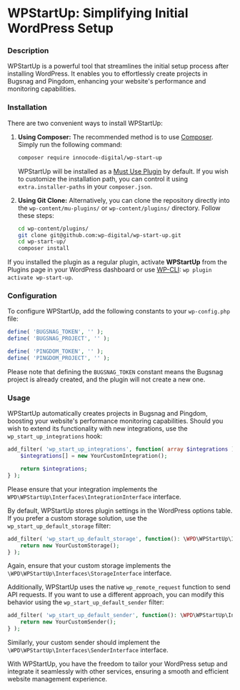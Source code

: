 # WPStartUp: Simplifying Initial WordPress Setup

### Description

WPStartUp is a powerful tool that streamlines the initial setup process after installing WordPress. It enables you to effortlessly create projects in Bugsnag and Pingdom, enhancing your website's performance and monitoring capabilities.

### Installation

There are two convenient ways to install WPStartUp:

1. **Using Composer:**
   The recommended method is to use [Composer](https://getcomposer.org/). Simply run the following command:

   ```bash
   composer require innocode-digital/wp-start-up
   ```

   WPStartUp will be installed as a [Must Use Plugin](https://codex.wordpress.org/Must_Use_Plugins) by default. If you wish to customize the installation path, you can control it using `extra.installer-paths` in your `composer.json`.

2. **Using Git Clone:**
   Alternatively, you can clone the repository directly into the `wp-content/mu-plugins/` or `wp-content/plugins/` directory. Follow these steps:

   ```bash
   cd wp-content/plugins/
   git clone git@github.com:wp-digital/wp-start-up.git
   cd wp-start-up/
   composer install
   ```

If you installed the plugin as a regular plugin, activate **WPStartUp** from the Plugins page in your WordPress dashboard or use [WP-CLI](https://make.wordpress.org/cli/handbook/): `wp plugin activate wp-start-up`.

### Configuration

To configure WPStartUp, add the following constants to your `wp-config.php` file:

```php
define( 'BUGSNAG_TOKEN', '' );
define( 'BUGSNAG_PROJECT', '' );

define( 'PINGDOM_TOKEN', '' );
define( 'PINGDOM_PROJECT', '' );
```

Please note that defining the `BUGSNAG_TOKEN` constant means the Bugsnag project is already created, and the plugin will not create a new one.

### Usage

WPStartUp automatically creates projects in Bugsnag and Pingdom, boosting your website's performance monitoring capabilities. Should you wish to extend its functionality with new integrations, use the `wp_start_up_integrations` hook:

```php
add_filter( 'wp_start_up_integrations', function( array $integrations ): array {
    $integrations[] = new YourCustomIntegration();

    return $integrations;
} );
```

Please ensure that your integration implements the `WPD\WPStartUp\Interfaces\IntegrationInterface` interface.

By default, WPStartUp stores plugin settings in the WordPress options table. If you prefer a custom storage solution, use the `wp_start_up_default_storage` filter:

```php
add_filter( 'wp_start_up_default_storage', function(): \WPD\WPStartUp\Interfaces\StorageInterface {
    return new YourCustomStorage();
} );
```

Again, ensure that your custom storage implements the `\WPD\WPStartUp\Interfaces\StorageInterface` interface.

Additionally, WPStartUp uses the native `wp_remote_request` function to send API requests. If you want to use a different approach, you can modify this behavior using the `wp_start_up_default_sender` filter:

```php
add_filter( 'wp_start_up_default_sender', function(): \WPD\WPStartUp\Interfaces\SenderInterface {
    return new YourCustomSender();
} );
```

Similarly, your custom sender should implement the `\WPD\WPStartUp\Interfaces\SenderInterface` interface.

With WPStartUp, you have the freedom to tailor your WordPress setup and integrate it seamlessly with other services, ensuring a smooth and efficient website management experience.
